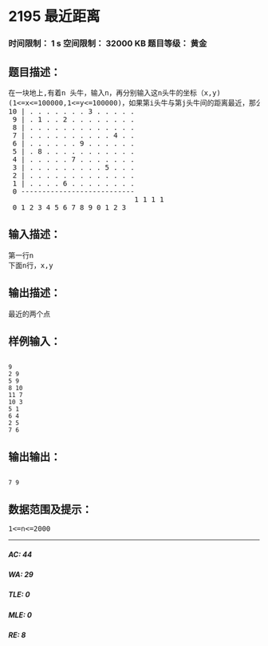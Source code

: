 # 2195 最近距离   
### 时间限制： 1 s     空间限制： 32000 KB     题目等级： 黄金  
## 题目描述：  

<pre>
在一块地上,有着n 头牛，输入n，再分别输入这n头牛的坐标（x,y)   
(1<=x<=100000,1<=y<=100000)，如果第i头牛与第j头牛间的距离最近，那么输出i和j
10 | . . . . . . . 3 . . . . .  
 9 | . 1 . . 2 . . . . . . . .  
 8 | . . . . . . . . . . . . .  
 7 | . . . . . . . . . . 4 . .  
 6 | . . . . . . 9 . . . . . .  
 5 | . 8 . . . . . . . . . . .  
 4 | . . . . . 7 . . . . . . .  
 3 | . . . . . . . . . 5 . . .  
 2 | . . . . . . . . . . . . .  
 1 | . . . . 6 . . . . . . . .  
 0 ---------------------------  
                              1 1 1 1  
 0 1 2 3 4 5 6 7 8 9 0 1 2 3
</pre>
  
  
## 输入描述：  

<pre>
第一行n  
下面n行，x,y
</pre>
  
  
## 输出描述：  

<pre>
最近的两个点
</pre>
  
  
## 样例输入：  

<pre><code>
9  
2 9  
5 9  
8 10  
11 7  
10 3  
5 1  
6 4  
2 5  
7 6
</code></pre>
  
  
## 输出输出：  

<pre><code>
7 9
</code></pre>
  
  
## 数据范围及提示：  

<pre>
1<=n<=2000
</pre>
  
  
***  

##### AC: 44  
##### WA: 29  
##### TLE: 0  
##### MLE: 0  
##### RE: 8  
